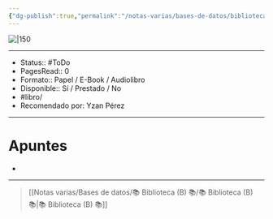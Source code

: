 ```yaml
---
{"dg-publish":true,"permalink":"/notas-varias/bases-de-datos/biblioteca-b/b-el-dominio-mundial/"}
---
```



![|150](http://books.google.com/books/content?id=GHlyDwAAQBAJ&printsec=frontcover&img=1&zoom=1&edge=curl&source=gbs_api)

---

- Status:: #ToDo 
- PagesRead:: 0 
- Formato:: Papel / E-Book / Audiolibro
- Disponible:: Sí / Prestado / No
- #libro/
- Recomendado por: Yzan Pérez

---

# Apuntes
- 

---

> [[Notas varias/Bases de datos/📚 Biblioteca (B) 📚/📚 Biblioteca (B) 📚\|📚 Biblioteca (B) 📚]]